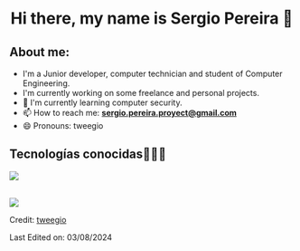 <h1 align="center"> Hi there, my name is Sergio Pereira 👋</h1> 

<h2>About me:</h2>
<!--Intro start-->
<p align="left">

- I'm a Junior developer, computer technician and student of Computer Engineering.
- I'm currently working on some freelance and personal projects.
- 🌱 I'm currently learning computer security.
- 📫 How to reach me: **sergio.pereira.proyect@gmail.com**
- 😄 Pronouns: tweegio

</p>
<h2 >Tecnologías conocidas👨🏻‍💻</h2>
<!--tech stack icons-->
<p align="left">
  <a href="https://skillicons.dev">
    <img src="https://skillicons.dev/icons?i=java,python,javascript,css,html,bootstrap,nodejs,mysql,sqlite,git,github,vscode,linux,ai,ps&perline=12" />
  </a>
</p>
<br>
<img src="https://user-images.githubusercontent.com/73097560/115834477-dbab4500-a447-11eb-908a-139a6edaec5c.gif">

Credit: [tweegio](https://github.com/tweegio)

Last Edited on: 03/08/2024
